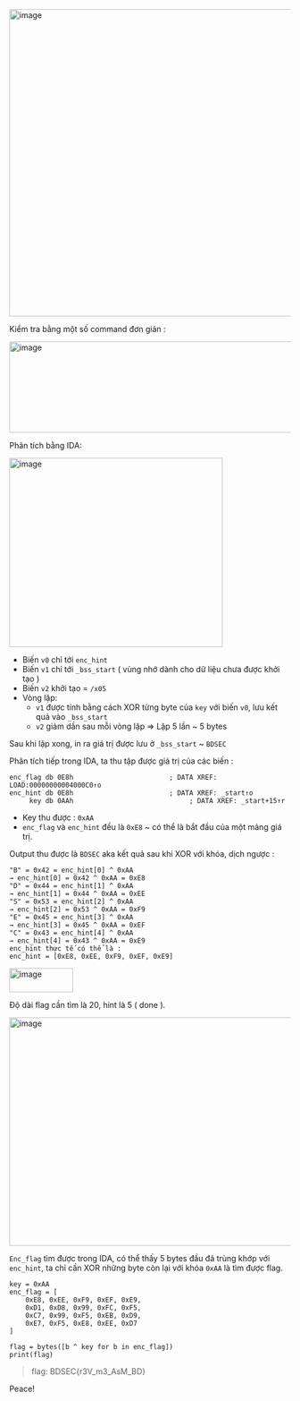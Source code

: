 <img width="545" height="549" alt="image" src="https://github.com/user-attachments/assets/1f20b881-8c1e-4607-a1d7-b8479e6b13ee" />  

Kiểm tra bằng một số command đơn giản :  

<img width="662" height="163" alt="image" src="https://github.com/user-attachments/assets/021b4252-d543-4762-bcf4-06546bc41531" />  

Phân tích bằng IDA:  

<img width="382" height="338" alt="image" src="https://github.com/user-attachments/assets/9600f669-0639-4a0f-a110-42eeb8254acd" />  

- Biến `v0` chỉ tới `enc_hint`
- Biến `v1` chỉ tới `_bss_start` ( vùng nhớ dành cho dữ liệu chưa được khởi tạo )
- Biến `v2` khởi tạo = `/x05`
- Vòng lặp:
  - `v1` được tính bằng cách XOR từng byte của `key` với biến `v0`, lưu kết quả vào `_bss_start`
  - `v2` giảm dần sau mỗi vòng lặp => Lặp 5 lần ~ 5 bytes  

Sau khi lặp xong, in ra giá trị được lưu ở `_bss_start` ~ `BDSEC`  

Phân tích tiếp trong IDA, ta thu tập được giá trị của các biến :  
```
enc_flag db 0E8h                        ; DATA XREF: LOAD:00000000004000C0↑o
enc_hint db 0E8h                        ; DATA XREF: _start↑o
     key db 0AAh                             ; DATA XREF: _start+15↑r
```

- Key thu được : `0xAA`
- `enc_flag` và `enc_hint` đều là `0xE8` ~ có thể là bắt đầu của một mảng giá trị.

Output thu được là `BDSEC` aka kết quả sau khi XOR với khóa, dịch ngược :  
```
"B" = 0x42 = enc_hint[0] ^ 0xAA  
→ enc_hint[0] = 0x42 ^ 0xAA = 0xE8  
"D" = 0x44 = enc_hint[1] ^ 0xAA  
→ enc_hint[1] = 0x44 ^ 0xAA = 0xEE  
"S" = 0x53 = enc_hint[2] ^ 0xAA  
→ enc_hint[2] = 0x53 ^ 0xAA = 0xF9  
"E" = 0x45 = enc_hint[3] ^ 0xAA  
→ enc_hint[3] = 0x45 ^ 0xAA = 0xEF  
"C" = 0x43 = enc_hint[4] ^ 0xAA  
→ enc_hint[4] = 0x43 ^ 0xAA = 0xE9
enc_hint thực tế có thể là :
enc_hint = [0xE8, 0xEE, 0xF9, 0xEF, 0xE9]
```

<img width="114" height="43" alt="image" src="https://github.com/user-attachments/assets/d3adc121-073c-4ec3-8d9f-2b72449ce8b8" />  

Độ dài flag cần tìm là 20, hint là 5 ( done ).   

<img width="529" height="408" alt="image" src="https://github.com/user-attachments/assets/7de7efef-339c-43d3-a4fd-048fd565e69a" />  

`Enc_flag` tìm được trong IDA, có thể thấy 5 bytes đầu đã trùng khớp với `enc_hint`, ta chỉ cần XOR những byte còn lại với khóa `0xAA` là tìm được flag.  

```
key = 0xAA
enc_flag = [
    0xE8, 0xEE, 0xF9, 0xEF, 0xE9,
    0xD1, 0xD8, 0x99, 0xFC, 0xF5,
    0xC7, 0x99, 0xF5, 0xEB, 0xD9,
    0xE7, 0xF5, 0xE8, 0xEE, 0xD7
]

flag = bytes([b ^ key for b in enc_flag])
print(flag)
```
> flag: BDSEC{r3V_m3_AsM_BD}

Peace!







